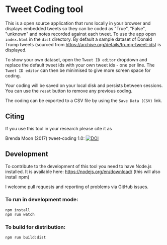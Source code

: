 # Tweet Coding tool

This is a open source application that runs locally in your browser and displays
embedded tweets so they can be coded as "True", "False", "unknown" and notes
recorded against each tweet. To use the app open `index.html` in the `dist`
directory. By default a sample dataset of Donald Trump tweets
(sourced from https://archive.org/details/trump-tweet-ids) is displayed.

To show your own dataset, open the `Tweet ID editor` dropdown and replace the
default tweet ids with your own tweet ids - one per line. The `Tweet ID editor`
can then be minimised to give more screen space for coding.

Your coding will be saved on your local disk and persists between sessions.
You can use the `reset` button to remove any previous coding.

The coding can be exported to a CSV file by using the `Save Data (CSV)` link.

## Citing

If you use this tool in your research please cite it as

Brenda Moon (2017) tweet-coding 1.0: [![DOI](https://zenodo.org/badge/98805900.svg)](https://zenodo.org/badge/latestdoi/98805900)

## Development

To contribute to the development of this tool you need to have Node.js
installed. It is available here: https://nodejs.org/en/download/
(this will also install npm)

I welcome pull requests and reporting of problems via GitHub issues.

### To run in development mode:

```
npm install
npm run watch
```

### To build for distribution:
```
npm run build:dist
```
